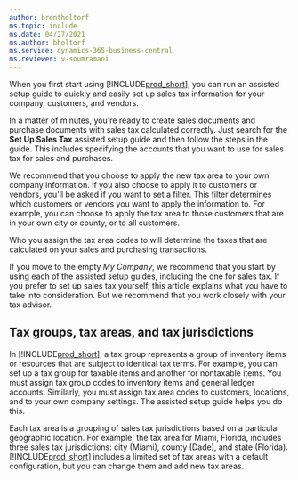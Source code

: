 ```yaml
---
author: brentholtorf
ms.topic: include
ms.date: 04/27/2021
ms.author: bholtorf
ms.service: dynamics-365-business-central
ms.reviewer: v-soumramani
---
```


When you first start using [!INCLUDE[prod_short](../../../includes/prod_short.md)], you can run an assisted setup guide to quickly and easily set up sales tax information for your company, customers, and vendors. 

In a matter of minutes, you're ready to create sales documents and purchase documents with sales tax calculated correctly. Just search for the **Set Up Sales Tax** assisted setup guide and then follow the steps in the guide. This includes specifying the accounts that you want to use for sales tax for sales and purchases.  

We recommend that you choose to apply the new tax area to your own company information. If you also choose to apply it to customers or vendors, you'll be asked if you want to set a filter. This filter determines which customers or vendors you want to apply the information to. For example, you can choose to apply the tax area to those customers that are in your own city or county, or to all customers.

Who you assign the tax area codes to will determine the taxes that are calculated on your sales and purchasing transactions.

If you move to the empty *My Company*, we recommend that you start by using each of the assisted setup guides, including the one for sales tax. If you prefer to set up sales tax yourself, this article explains what you have to take into consideration. But we recommend that you work closely with your tax advisor.  

## Tax groups, tax areas, and tax jurisdictions

In [!INCLUDE[prod_short](../../../includes/prod_short.md)], a tax group represents a group of inventory items or resources that are subject to identical tax terms. For example, you can set up a tax group for taxable items and another for nontaxable items. You must assign tax group codes to inventory items and general ledger accounts. Similarly, you must assign tax area codes to customers, locations, and to your own company settings. The assisted setup guide helps you do this.  

Each tax area is a grouping of sales tax jurisdictions based on a particular geographic location. For example, the tax area for Miami, Florida, includes three sales tax jurisdictions: city (Miami), county (Dade), and state (Florida). [!INCLUDE[prod_short](../../../includes/prod_short.md)] includes a limited set of tax areas with a default configuration, but you can change them and add new tax areas.  
